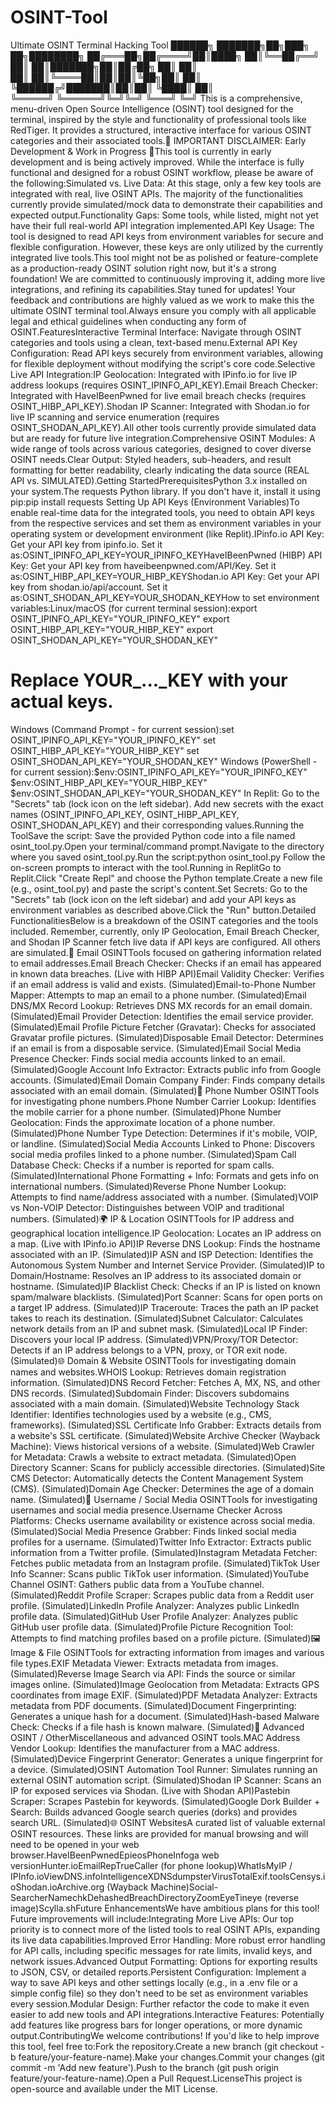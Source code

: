 # OSINT-Tool
Ultimate OSINT Terminal Hacking Tool
██████╗ ███████╗██╗███╗   ██╗████████╗
██╔═══██╗██╔════╝██║████╗  ██║╚══██╔══╝
██║   ██║███████╗██║██╔██╗ ██║   ██║   
██║   ██║╚════██║██║██║╚██╗██║   ██║   
╚██████╔╝███████║██║██║ ╚████║   ██║   
 ╚═════╝ ╚══════╝╚═╝╚═╝  ╚═══╝   ╚═╝
This is a comprehensive, menu-driven Open Source Intelligence (OSINT) tool designed for the terminal, inspired by the style and functionality of professional tools like RedTiger. It provides a structured, interactive interface for various OSINT categories and their associated tools.🚨 IMPORTANT DISCLAIMER: Early Development & Work in Progress 🚨This tool is currently in early development and is being actively improved. While the interface is fully functional and designed for a robust OSINT workflow, please be aware of the following:Simulated vs. Live Data: At this stage, only a few key tools are integrated with real, live OSINT APIs. The majority of the functionalities currently provide simulated/mock data to demonstrate their capabilities and expected output.Functionality Gaps: Some tools, while listed, might not yet have their full real-world API integration implemented.API Key Usage: The tool is designed to read API keys from environment variables for secure and flexible configuration. However, these keys are only utilized by the currently integrated live tools.This tool might not be as polished or feature-complete as a production-ready OSINT solution right now, but it's a strong foundation! We are committed to continuously improving it, adding more live integrations, and refining its capabilities.Stay tuned for updates! Your feedback and contributions are highly valued as we work to make this the ultimate OSINT terminal tool.Always ensure you comply with all applicable legal and ethical guidelines when conducting any form of OSINT.FeaturesInteractive Terminal Interface: Navigate through OSINT categories and tools using a clean, text-based menu.External API Key Configuration: Read API keys securely from environment variables, allowing for flexible deployment without modifying the script's core code.Selective Live API Integration:IP Geolocation: Integrated with IPinfo.io for live IP address lookups (requires OSINT_IPINFO_API_KEY).Email Breach Checker: Integrated with HaveIBeenPwned for live email breach checks (requires OSINT_HIBP_API_KEY).Shodan IP Scanner: Integrated with Shodan.io for live IP scanning and service enumeration (requires OSINT_SHODAN_API_KEY).All other tools currently provide simulated data but are ready for future live integration.Comprehensive OSINT Modules: A wide range of tools across various categories, designed to cover diverse OSINT needs.Clear Output: Styled headers, sub-headers, and result formatting for better readability, clearly indicating the data source (REAL API vs. SIMULATED).Getting StartedPrerequisitesPython 3.x installed on your system.The requests Python library. If you don't have it, install it using pip:pip install requests
Setting Up API Keys (Environment Variables)To enable real-time data for the integrated tools, you need to obtain API keys from the respective services and set them as environment variables in your operating system or development environment (like Replit).IPinfo.io API Key: Get your API key from ipinfo.io. Set it as:OSINT_IPINFO_API_KEY=YOUR_IPINFO_KEYHaveIBeenPwned (HIBP) API Key: Get your API key from haveibeenpwned.com/API/Key. Set it as:OSINT_HIBP_API_KEY=YOUR_HIBP_KEYShodan.io API Key: Get your API key from shodan.io/api/account. Set it as:OSINT_SHODAN_API_KEY=YOUR_SHODAN_KEYHow to set environment variables:Linux/macOS (for current terminal session):export OSINT_IPINFO_API_KEY="YOUR_IPINFO_KEY"
export OSINT_HIBP_API_KEY="YOUR_HIBP_KEY"
export OSINT_SHODAN_API_KEY="YOUR_SHODAN_KEY"
# Replace YOUR_..._KEY with your actual keys.
Windows (Command Prompt - for current session):set OSINT_IPINFO_API_KEY="YOUR_IPINFO_KEY"
set OSINT_HIBP_API_KEY="YOUR_HIBP_KEY"
set OSINT_SHODAN_API_KEY="YOUR_SHODAN_KEY"
Windows (PowerShell - for current session):$env:OSINT_IPINFO_API_KEY="YOUR_IPINFO_KEY"
$env:OSINT_HIBP_API_KEY="YOUR_HIBP_KEY"
$env:OSINT_SHODAN_API_KEY="YOUR_SHODAN_KEY"
In Replit: Go to the "Secrets" tab (lock icon on the left sidebar). Add new secrets with the exact names (OSINT_IPINFO_API_KEY, OSINT_HIBP_API_KEY, OSINT_SHODAN_API_KEY) and their corresponding values.Running the ToolSave the script: Save the provided Python code into a file named osint_tool.py.Open your terminal/command prompt.Navigate to the directory where you saved osint_tool.py.Run the script:python osint_tool.py
Follow the on-screen prompts to interact with the tool.Running in ReplitGo to Replit.Click "Create Repl" and choose the Python template.Create a new file (e.g., osint_tool.py) and paste the script's content.Set Secrets: Go to the "Secrets" tab (lock icon on the left sidebar) and add your API keys as environment variables as described above.Click the "Run" button.Detailed FunctionalitiesBelow is a breakdown of the OSINT categories and the tools included. Remember, currently, only IP Geolocation, Email Breach Checker, and Shodan IP Scanner fetch live data if API keys are configured. All others are simulated.📧 Email OSINTTools focused on gathering information related to email addresses.Email Breach Checker: Checks if an email has appeared in known data breaches. (Live with HIBP API)Email Validity Checker: Verifies if an email address is valid and exists. (Simulated)Email-to-Phone Number Mapper: Attempts to map an email to a phone number. (Simulated)Email DNS/MX Record Lookup: Retrieves DNS MX records for an email domain. (Simulated)Email Provider Detection: Identifies the email service provider. (Simulated)Email Profile Picture Fetcher (Gravatar): Checks for associated Gravatar profile pictures. (Simulated)Disposable Email Detector: Determines if an email is from a disposable service. (Simulated)Email Social Media Presence Checker: Finds social media accounts linked to an email. (Simulated)Google Account Info Extractor: Extracts public info from Google accounts. (Simulated)Email Domain Company Finder: Finds company details associated with an email domain. (Simulated)📱 Phone Number OSINTTools for investigating phone numbers.Phone Number Carrier Lookup: Identifies the mobile carrier for a phone number. (Simulated)Phone Number Geolocation: Finds the approximate location of a phone number. (Simulated)Phone Number Type Detection: Determines if it's mobile, VOIP, or landline. (Simulated)Social Media Accounts Linked to Phone: Discovers social media profiles linked to a phone number. (Simulated)Spam Call Database Check: Checks if a number is reported for spam calls. (Simulated)International Phone Formatting + Info: Formats and gets info on international numbers. (Simulated)Reverse Phone Number Lookup: Attempts to find name/address associated with a number. (Simulated)VOIP vs Non-VOIP Detector: Distinguishes between VOIP and traditional numbers. (Simulated)🌍 IP & Location OSINTTools for IP address and geographical location intelligence.IP Geolocation: Locates an IP address on a map. (Live with IPinfo.io API)IP Reverse DNS Lookup: Finds the hostname associated with an IP. (Simulated)IP ASN and ISP Detection: Identifies the Autonomous System Number and Internet Service Provider. (Simulated)IP to Domain/Hostname: Resolves an IP address to its associated domain or hostname. (Simulated)IP Blacklist Check: Checks if an IP is listed on known spam/malware blacklists. (Simulated)Port Scanner: Scans for open ports on a target IP address. (Simulated)IP Traceroute: Traces the path an IP packet takes to reach its destination. (Simulated)Subnet Calculator: Calculates network details from an IP and subnet mask. (Simulated)Local IP Finder: Discovers your local IP address. (Simulated)VPN/Proxy/TOR Detector: Detects if an IP address belongs to a VPN, proxy, or TOR exit node. (Simulated)🌐 Domain & Website OSINTTools for investigating domain names and websites.WHOIS Lookup: Retrieves domain registration information. (Simulated)DNS Record Fetcher: Fetches A, MX, NS, and other DNS records. (Simulated)Subdomain Finder: Discovers subdomains associated with a main domain. (Simulated)Website Technology Stack Identifier: Identifies technologies used by a website (e.g., CMS, frameworks). (Simulated)SSL Certificate Info Grabber: Extracts details from a website's SSL certificate. (Simulated)Website Archive Checker (Wayback Machine): Views historical versions of a website. (Simulated)Web Crawler for Metadata: Crawls a website to extract metadata. (Simulated)Open Directory Scanner: Scans for publicly accessible directories. (Simulated)Site CMS Detector: Automatically detects the Content Management System (CMS). (Simulated)Domain Age Checker: Determines the age of a domain name. (Simulated)👤 Username / Social Media OSINTTools for investigating usernames and social media presence.Username Checker Across Platforms: Checks username availability or existence across social media. (Simulated)Social Media Presence Grabber: Finds linked social media profiles for a username. (Simulated)Twitter Info Extractor: Extracts public information from a Twitter profile. (Simulated)Instagram Metadata Fetcher: Fetches public metadata from an Instagram profile. (Simulated)TikTok User Info Scanner: Scans public TikTok user information. (Simulated)YouTube Channel OSINT: Gathers public data from a YouTube channel. (Simulated)Reddit Profile Scraper: Scrapes public data from a Reddit user profile. (Simulated)LinkedIn Profile Analyzer: Analyzes public LinkedIn profile data. (Simulated)GitHub User Profile Analyzer: Analyzes public GitHub user profile data. (Simulated)Profile Picture Recognition Tool: Attempts to find matching profiles based on a profile picture. (Simulated)🖼️ Image & File OSINTTools for extracting information from images and various file types.EXIF Metadata Viewer: Extracts metadata from images. (Simulated)Reverse Image Search via API: Finds the source or similar images online. (Simulated)Image Geolocation from Metadata: Extracts GPS coordinates from image EXIF. (Simulated)PDF Metadata Analyzer: Extracts metadata from PDF documents. (Simulated)Document Fingerprinting: Generates a unique hash for a document. (Simulated)Hash-based Malware Check: Checks if a file hash is known malware. (Simulated)🧠 Advanced OSINT / OtherMiscellaneous and advanced OSINT tools.MAC Address Vendor Lookup: Identifies the manufacturer from a MAC address. (Simulated)Device Fingerprint Generator: Generates a unique fingerprint for a device. (Simulated)OSINT Automation Tool Runner: Simulates running an external OSINT automation script. (Simulated)Shodan IP Scanner: Scans an IP for exposed services via Shodan. (Live with Shodan API)Pastebin Scraper: Scrapes Pastebin for keywords. (Simulated)Google Dork Builder + Search: Builds advanced Google search queries (dorks) and provides search URL. (Simulated)🌐 OSINT WebsitesA curated list of valuable external OSINT resources. These links are provided for manual browsing and will need to be opened in your web browser.HaveIBeenPwnedEpieosPhoneInfoga web versionHunter.ioEmailRepTrueCaller (for phone lookup)WhatIsMyIP / IPInfo.ioViewDNS.infoIntelligenceXDNSdumpsterVirusTotalExif.toolsCensys.ioShodan.ioArchive.org (Wayback Machine)Social-SearcherNamechkDehashedBreachDirectoryZoomEyeTineye (reverse image)Scylla.shFuture EnhancementsWe have ambitious plans for this tool! Future improvements will include:Integrating More Live APIs: Our top priority is to connect more of the listed tools to real OSINT APIs, expanding its live data capabilities.Improved Error Handling: More robust error handling for API calls, including specific messages for rate limits, invalid keys, and network issues.Advanced Output Formatting: Options for exporting results to JSON, CSV, or detailed reports.Persistent Configuration: Implement a way to save API keys and other settings locally (e.g., in a .env file or a simple config file) so they don't need to be set as environment variables every session.Modular Design: Further refactor the code to make it even easier to add new tools and API integrations.Interactive Features: Potentially add features like progress bars for longer operations, or more dynamic output.ContributingWe welcome contributions! If you'd like to help improve this tool, feel free to:Fork the repository.Create a new branch (git checkout -b feature/your-feature-name).Make your changes.Commit your changes (git commit -m 'Add new feature').Push to the branch (git push origin feature/your-feature-name).Open a Pull Request.LicenseThis project is open-source and available under the MIT License.
